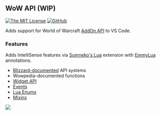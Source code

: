 ## WoW API (WIP)
[![The MIT License](https://img.shields.io/github/license/Ketho/vscode-wow-api)](https://opensource.org/licenses/MIT)
[![GitHub](https://img.shields.io/github/v/release/Ketho/vscode-wow-api)](https://github.com/Ketho/vscode-wow-api/releases)

Adds support for World of Warcraft [AddOn API](https://wow.gamepedia.com/World_of_Warcraft_API) to VS Code.

### Features
Adds IntelliSense features via [Sumneko's Lua](https://marketplace.visualstudio.com/items?itemName=sumneko.lua) extension with [EmmyLua](https://github.com/EmmyLua) annotations.
* [Blizzard-documented](https://github.com/Gethe/wow-ui-source/tree/live/AddOns/Blizzard_APIDocumentation) API systems
* Wowpedia-documented functions
* [Widget API](https://wow.gamepedia.com/Widget_API)
* [Events](https://wow.gamepedia.com/Events)
* [Lua Enums](https://github.com/Ketho/BlizzardInterfaceResources/blob/live/Resources/LuaEnum.lua)
* [Mixins](https://github.com/Gethe/wow-ui-source/tree/live/FrameXML/ObjectAPI)

![](https://i.imgur.com/NLvGBHb.png)
